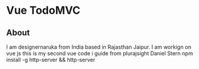 # Vue TodoMVC

## About
I am designernaruka from India based in Rajasthan Jaipur.
I am workign on vue js this is my second vue code i guide from plurajsight Daniel Stern
npm install -g http-server && http-server
